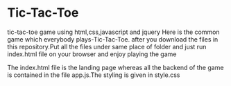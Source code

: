 # Tic-Tac-Toe
tic-tac-toe game using html,css,javascript and jquery
Here is the common game which everybody plays-Tic-Tac-Toe.
after you download the files in this repository.Put all the files under same place of folder and just run index.html file on your browser and enjoy playing the game


The index.html file is the landing page whereas all the backend of the game is contained in the file app.js.The styling is given in style.css
